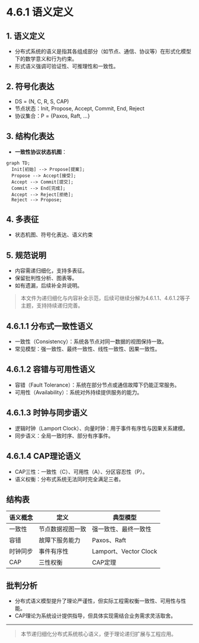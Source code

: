 # 4.6.1 语义定义

## 1. 语义定义

- 分布式系统的语义是指其各组成部分（如节点、通信、协议等）在形式化模型下的数学意义和行为约束。
- 形式语义强调可验证性、可推理性和一致性。

## 2. 符号化表达

- DS = (N, C, R, S, CAP)
- 节点状态：Init, Propose, Accept, Commit, End, Reject
- 协议集合：P = {Paxos, Raft, ...}

## 3. 结构化表达

- **一致性协议状态机图**：

```mermaid
graph TD;
  Init[初始] --> Propose[提案];
  Propose --> Accept[接受];
  Accept --> Commit[提交];
  Commit --> End[完成];
  Accept --> Reject[拒绝];
  Reject --> Propose;
```

## 4. 多表征

- 状态机图、符号化表达、语义约束

## 5. 规范说明

- 内容需递归细化，支持多表征。
- 保留批判性分析、图表等。
- 如有遗漏，后续补全并说明。

> 本文件为递归细化与内容补全示范，后续可继续分解为4.6.1.1、4.6.1.2等子主题，支持持续递归完善。

## 4.6.1.1 分布式一致性语义

- 一致性（Consistency）：系统各节点对同一数据的视图保持一致。
- 常见模型：强一致性、最终一致性、线性一致性、因果一致性。

## 4.6.1.2 容错与可用性语义

- 容错（Fault Tolerance）：系统在部分节点或通信故障下仍能正常服务。
- 可用性（Availability）：系统对外持续提供服务的能力。

## 4.6.1.3 时钟与同步语义

- 逻辑时钟（Lamport Clock）、向量时钟：用于事件有序性与因果关系建模。
- 同步语义：全局一致时序、部分有序事件。

## 4.6.1.4 CAP理论语义

- CAP三性：一致性（C）、可用性（A）、分区容忍性（P）。
- 语义权衡：分布式系统无法同时完全满足三者。

## 结构表

| 语义概念 | 定义 | 典型模型 |
|----------|------|----------|
| 一致性 | 节点数据视图一致 | 强一致性、最终一致性 |
| 容错 | 故障下服务能力 | Paxos、Raft |
| 时钟同步 | 事件有序性 | Lamport、Vector Clock |
| CAP | 三性权衡 | CAP定理 |

## 批判分析

- 分布式语义模型提升了理论严谨性，但实际工程需权衡一致性、可用性与性能。
- CAP理论为系统设计提供指导，但具体实现需结合业务需求灵活取舍。

---
> 本节递归细化分布式系统核心语义，便于理论递归扩展与工程应用。
